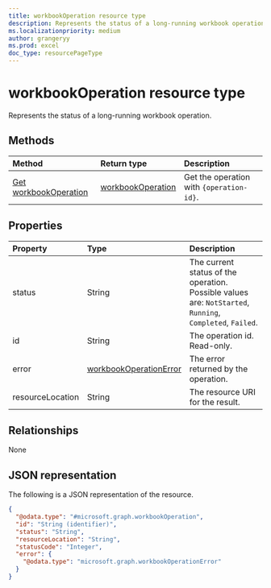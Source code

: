 ```yaml
---
title: workbookOperation resource type
description: Represents the status of a long-running workbook operations.
ms.localizationpriority: medium
author: grangeryy
ms.prod: excel
doc_type: resourcePageType
---
```


# workbookOperation resource type

Represents the status of a long-running workbook operation.

## Methods

| Method                                                   | Return type                               | Description                              |
| :------------------------------------------------------- | :---------------------------------------- | :--------------------------------------- |
| [Get workbookOperation](../api/workbookoperation-get.md) | [workbookOperation](workbookoperation.md) | Get the operation with `{operation-id}`. |

## Properties

| Property         | Type                                                | Description                                                                                               |
| :--------------- | :-------------------------------------------------- | :-------------------------------------------------------------------------------------------------------- |
| status           | String                                              | The current status of the operation. Possible values are: `NotStarted`, `Running`, `Completed`, `Failed`. |
| id               | String                                              | The operation id. Read-only.                                                                              |
| error            | [workbookOperationError](workbookoperationerror.md) | The error returned by the operation.                                                                      |
| resourceLocation | String                                              | The resource URI for the result.                                                                          |

## Relationships

None

## JSON representation

The following is a JSON representation of the resource.

<!-- {
  "blockType": "resource",
  "optionalProperties": [
    "id", "status", "error", "resourceLocation"
  ],
  "@odata.type": "microsoft.graph.workbookOperation",
  "keyProperty": "id"
}-->

```json
{
  "@odata.type": "#microsoft.graph.workbookOperation",
  "id": "String (identifier)",
  "status": "String",
  "resourceLocation": "String",
  "statusCode": "Integer",
  "error": {
    "@odata.type": "microsoft.graph.workbookOperationError"
  }
}
```

<!-- uuid: 16cd6b66-4b1a-43a1-adaf-3a886856ed98
2019-02-04 14:57:30 UTC -->

<!-- {
  "type": "#page.annotation",
  "description": "workbookOperation resource",
  "keywords": "",
  "section": "documentation",
  "tocPath": ""
}-->
